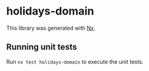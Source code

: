 # holidays-domain

This library was generated with [Nx](https://nx.dev).

## Running unit tests

Run `nx test holidays-domain` to execute the unit tests.
